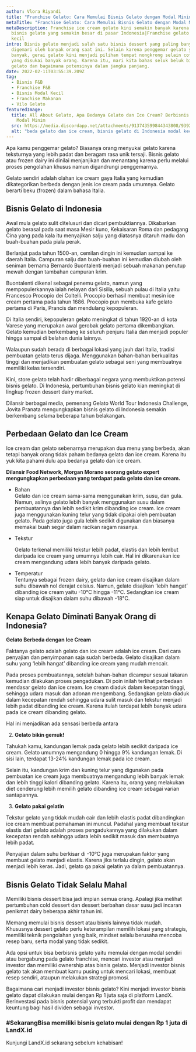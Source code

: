 ```yaml
---
author: Vlora Riyandi
title: "Franchise Gelato: Cara Memulai Bisnis Gelato dengan Modal Minim"
metaTitle: "Franchise Gelato: Cara Memulai Bisnis Gelato dengan Modal Minim"
metaDescription: Franchise ice cream gelato kini semakin banyak karena potensi
  bisnis gelato yang semakin besar di pasar Indonesia|Franchise gelato modal
  kecil
intro: Bisnis gelato menjadi salah satu bisnis dessert yang paling banyak
  digemari oleh banyak orang saat ini. Selain karena penggemar gelato yang
  banyak, gerai gelato kini menjadi pilihan tempat nongkrong selain coffee shop
  yang disukai banyak orang. Karena itu, mari kita bahas seluk beluk bisnis
  gelato dan bagaimana potensinya dalam jangka panjang.
date: 2022-02-11T03:55:39.209Z
tag:
  - Bisnis F&B
  - Franchise F&B
  - Bisnis Modal Kecil
  - Franchise Makanan
  - Vilo Gelato
featuredImage:
  title: All About Gelato, Apa Bedanya Gelato dan Ice Cream? Berbisnis Gelato
    Modal Minim
  src: https://media.discordapp.net/attachments/913743599844343808/939222534199582800/Jadi_pemilik_franchise_gelato_cuma_dengan_modal_1_juta.png?width=512&height=288
  alt: "beda gelato dan ice cream, bisnis gelato di Indonesia modal kecil "
---
```

Apa kamu penggemar gelato? Biasanya orang menyukai gelato karena teksturnya yang lebih padat dan beragam rasa unik tersaji. Bisnis gelato atau frozen dairy ini dinilai menjanjikan dan menantang karena perlu melalui proses pengolahan khusus namun digandrungi penggemarnya.

Gelato sendiri adalah olahan ice cream gaya Italia yang kemudian dikategorikan berbeda dengan jenis ice cream pada umumnya. Gelato berarti beku (frozen) dalam bahasa Italia. 

## Bisnis Gelato di Indonesia

Awal mula gelato sulit ditelusuri dan dicari pembuktiannya. Dikabarkan gelato berasal pada saat masa Mesir kuno, Kekaisaran Roma dan pedagang Cina yang pada kala itu menyajikan salju yang diatasnya ditaruh madu dan buah-buahan pada piala perak. 

Berlanjut pada tahun 1500-an, cemilan dingin ini kemudian sampai ke daerah Italia. Campuran salju dan buah-buahan ini kemudian diubah oleh seniman bernama Bernardo Buontalenti menjadi sebuah makanan penutup mewah dengan tambahan campuran krim. 

Buontalenti dikenal sebagai penemu gelato, namun yang mempopulerkannya ialah nelayan dari Sisilia, sebuah pulau di Italia yaitu Francesco Procopio dei Coltelli. Procopio berhasil membuat mesin ice cream pertama pada tahun 1686. Procopio pun membuka kafe gelato pertama di Paris, Prancis dan mendulang kepopuleran.

Di Italia sendiri, kepopuleran gelato meningkat di tahun 1920-an di kota Varese yang merupakan awal gerobak gelato pertama dikembangkan. Gelato kemudian berkembang ke seluruh penjuru Italia dan menjadi populer hingga sampai di belahan dunia lainnya.

Walaupun sudah berada di berbagai lokasi yang jauh dari Italia, tradisi pembuatan gelato terus dijaga. Menggunakan bahan-bahan berkualitas tinggi dan menjadikan pembuatan gelato sebagai seni yang membuatnya memiliki kelas tersendiri. 

Kini, store gelato telah hadir diberbagai negara yang membuktikan potensi bisnis gelato. Di Indonesia, pertumbuhan bisnis gelato kian meningkat di lingkup frozen dessert dairy market.

Dilansir berbagai media, pemenang Gelato World Tour Indonesia Challenge, Jovita Pranata mengungkapkan bisnis gelato di Indonesia semakin berkembang selama beberapa tahun belakangan.

## Perbedaan Gelato dan Ice Cream

Ice cream dan gelato sebenarnya merupakan dua menu yang berbeda, akan tetapi banyak orang tidak paham bedanya gelato dan ice cream. Karena itu yuk kita pahami dulu apa bedanya gelato dan ice cream.

**Dilansir Food Network, Morgan Morano seorang gelato expert mengungkapkan perbedaan yang terdapat pada gelato dan ice cream.** 

* Bahan\
  Gelato dan ice cream sama-sama menggunakan krim, susu, dan gula. Namun, aslinya gelato lebih banyak menggunakan susu dalam pembuatannya dan lebih sedikit krim dibanding ice cream. Ice cream juga menggunakan kuning telur yang tidak dipakai oleh pembuatan gelato. Pada gelato juga gula lebih sedikit digunakan dan biasanya memakai buah segar dalam racikan ragam rasanya.
* Tekstur

  Gelato terkenal memiliki tekstur lebih padat, elastis dan lebih lembut daripada ice cream yang umumnya lebih cair. Hal ini dikarenakan ice cream mengandung udara lebih banyak daripada gelato.
* Temperatur\
  Tentunya sebagai frozen dairy, gelato dan ice cream disajikan dalam suhu dibawah nol derajat celsius. Namun, gelato disajikan ‘lebih hangat’ dibanding ice cream yaitu -10°C hingga -11°C. Sedangkan ice cream siap untuk disajikan dalam suhu dibawah -18°C.

## Kenapa Gelato Diminati Banyak Orang di Indonesia?

**Gelato Berbeda dengan Ice Cream**

Faktanya gelato adalah gelato dan ice cream adalah ice cream. Dari cara penyajian dan penyimpanan saja sudah berbeda. Gelato disajikan dalam suhu yang ‘lebih hangat’ dibanding ice cream yang mudah mencair.

Pada proses pembuatannya, setelah bahan-bahan dicampur sesuai takaran kemudian dilakukan proses pengadukan. Di poin inilah terlihat perbedaan mendasar gelato dan ice cream. Ice cream diaduk dalam kecepatan tinggi, sehingga udara masuk dan adonan mengembang. Sedangkan gelato diaduk dalam kecepatan rendah sehingga udara sulit masuk dan tekstur menjadi lebih padat dibanding ice cream. Karena itulah terdapat lebih banyak udara pada ice cream dibanding gelato.

Hal ini menjadikan ada sensasi berbeda antara 



2. **Gelato bikin gemuk!**

Tahukah kamu, kandungan lemak pada gelato lebih sedikit daripada ice cream. Gelato umumnya mengandung 0 hingga 9% kandungan lemak. Di sisi lain, terdapat 13-24% kandungan lemak pada ice cream. 

Selain itu, kandungan krim dan kuning telur yang digunakan pada pembuatan ice cream juga membuatnya mengandung lebih banyak lemak dan lebih tinggi kalori dibanding gelato. Karena itu, orang yang melakukan diet cenderung lebih memilih gelato dibanding ice cream sebagai varian santapannya.

3. **Gelato pakai gelatin**

Tekstur gelato yang tidak mudah cair dan lebih elastis padat dibandingkan ice cream membuat pemahaman ini muncul. Padahal yang membuat tekstur elastis dari gelato adalah proses pengadukannya yang dilakukan dalam kecepatan rendah sehingga udara lebih sedikit masuk dan membuatnya lebih padat.

Penyajian dalam suhu berkisar di -10°C juga merupakan faktor yang membuat gelato menjadi elastis. Karena jika terlalu dingin, gelato akan menjadi lebih keras. Jadi, gelato ga pakai gelatin ya dalam pembuatannya.

## **Bisnis Gelato Tidak Selalu Mahal**

Memiliki bisnis dessert bisa jadi impian semua orang. Apalagi jika melihat pertumbuhan cold dessert dan dessert berbahan dasar susu jadi incaran penikmat dairy beberapa akhir tahun ini.

Memang memulai bisnis dessert atau bisnis lainnya tidak mudah. Khususnya dessert gelato perlu keterampilan memilih lokasi yang strategis, memiliki teknik pengolahan yang baik, mindset selalu berusaha mencoba resep baru, serta modal yang tidak sedikit.

Ada opsi untuk bisa berbisnis gelato yaitu memulai dengan modal sendiri atau bergabung pada gelato franchise, mencari investor atau menjadi investor dan memiliki ownership atas bisnis gelato. Menjadi investor bisnis gelato tak akan membuat kamu pusing untuk mencari lokasi, membuat resep sendiri, ataupun melakukan strategi promosi.

Bagaimana cari menjadi investor bisnis gelato? Kini menjadi investor bisnis gelato dapat dilakukan mulai dengan Rp 1 juta saja di platform LandX. Berinvestasi pada bisnis potensial yang terbukti profit dan mendapat keuntung bagi hasil dividen sebagai investor. 

### \#SekarangBisa memiliki bisnis gelato mulai dengan Rp 1 juta di LandX.id

Kunjungi LandX.id sekarang sebelum kehabisan!